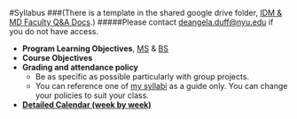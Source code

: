 #Syllabus 
###(There is a template in the shared google drive folder, [IDM & MD Faculty Q&A Docs](https://drive.google.com/open?id=0B3GbS-Wqk2AHNUhHdkswemxud2c).) 
#####Please contact deangela.duff@nyu.edu if you do not have access.
* **Program Learning Objectives**, [MS](https://docs.google.com/a/nyu.edu/document/d/1Qm6uBuWAAgx3ZO-ZtDqKMSCByuAxJ2CJmyOApo_OQGk/edit) & [BS](https://docs.google.com/a/nyu.edu/document/d/1vqLaRSd3K7Gnht3tWEbd_kNJ7NeAOTBgvbwOyKu9J0U/edit)
* **Course Objectives**
* **Grading and attendance policy** 
    * Be as specific as possible particularly with group projects.
    * You can reference one of [my syllabi](http://deangela.gitbooks.io/ms-thesis-in-digital-media/content/dm997X_ms_thesis_syllabus.html) as a guide only. You can change your policies to suit your class.
* **[Detailed Calendar (week by week)](13_weeks_vs_14_weeks.md)**

